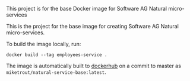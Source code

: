 This project is for the base Docker image for Software AG Natural micro-services

This is the project for the base image for creating Software AG Natural micro-services.

To build the image locally, run:

`docker build --tag employees-service .`

The image is automatically built to [dockerhub](https://hub.docker.com/r/miketrout/natural-service-base) on a commit to master as `miketrout/natural-service-base:latest`.
